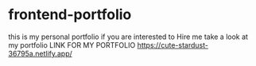 # frontend-portfolio
this is my personal portfolio 
if you are interested to Hire me take a look at my portfolio
LINK FOR MY PORTFOLIO
https://cute-stardust-36795a.netlify.app/

